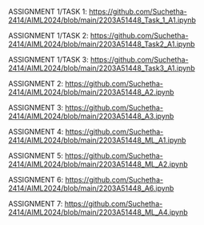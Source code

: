 ASSIGNMENT 1/TASK 1: https://github.com/Suchetha-2414/AIML2024/blob/main/2203A51448_Task_1_A1.ipynb

ASSIGNMENT 1/TASK 2: https://github.com/Suchetha-2414/AIML2024/blob/main/2203A51448_Task2_A1.ipynb

ASSIGNMENT 1/TASK 3: https://github.com/Suchetha-2414/AIML2024/blob/main/2203A51448_Task3_A1.ipynb

ASSIGNMENT 2: https://github.com/Suchetha-2414/AIML2024/blob/main/2203A51448_A2.ipynb

ASSIGNMENT 3: https://github.com/Suchetha-2414/AIML2024/blob/main/2203A51448_A3.ipynb

ASSIGNMENT 4: https://github.com/Suchetha-2414/AIML2024/blob/main/2203A51448_ML_A1.ipynb

ASSIGNMENT 5: https://github.com/Suchetha-2414/AIML2024/blob/main/2203A51448_ML_A2.ipynb

ASSIGNMENT 6: https://github.com/Suchetha-2414/AIML2024/blob/main/2203A51448_A6.ipynb

ASSIGNMENT 7: https://github.com/Suchetha-2414/AIML2024/blob/main/2203A51448_ML_A4.ipynb
